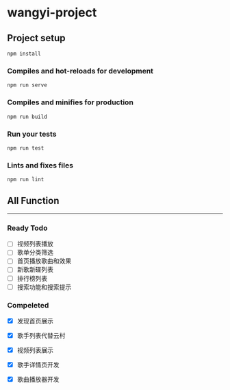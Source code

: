 # wangyi-project

## Project setup
```
npm install
```

### Compiles and hot-reloads for development
```
npm run serve
```

### Compiles and minifies for production
```
npm run build
```

### Run your tests
```
npm run test
```

### Lints and fixes files
```
npm run lint
```
##  All Function
***
### Ready Todo
- [ ] 视频列表播放  
- [ ] 歌单分类筛选  
- [ ] 首页播放歌曲和效果  
- [ ] 新歌新碟列表  
- [ ] 排行榜列表
- [ ] 搜索功能和搜索提示
### Compeleted
- [x] 发现首页展示
- [x] 歌手列表代替云村
- [x] 视频列表展示
- [x] 歌手详情页开发
- [x] 歌曲播放器开发

